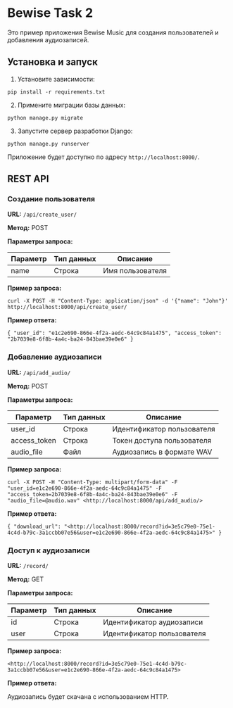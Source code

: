 # Bewise Task 2

Это пример приложения Bewise Music для создания пользователей и добавления аудиозаписей.

## Установка и запуск

1. Установите зависимости:

`pip install -r requirements.txt`

2. Примените миграции базы данных:

`python manage.py migrate`

3. Запустите сервер разработки Django:

`python manage.py runserver`

Приложение будет доступно по адресу `http://localhost:8000/`.

## REST API

### Создание пользователя

**URL:** `/api/create_user/`

**Метод:** POST

**Параметры запроса:**

| Параметр | Тип данных | Описание     |
|----------|------------|--------------|
| name     | Строка     | Имя пользователя |

**Пример запроса:**

`curl -X POST -H "Content-Type: application/json" -d '{"name": "John"}' http://localhost:8000/api/create_user/`

**Пример ответа:**

`
{
  "user_id": "e1c2e690-866e-4f2a-aedc-64c9c84a1475",
  "access_token": "2b7039e8-6f8b-4a4c-ba24-843bae39e0e6"
}
`

### Добавление аудиозаписи

**URL:** `/api/add_audio/`

**Метод:** POST

**Параметры запроса:**

| Параметр   | Тип данных |  Описание                  |
|------------|------------|----------------------------|
| user_id    | Строка     | Идентификатор пользователя |
|access_token| Строка     | Токен доступа пользователя |
|audio_file  | Файл       | Аудиозапись в формате WAV  |

**Пример запроса:**

`curl -X POST -H "Content-Type: multipart/form-data" -F "user_id=e1c2e690-866e-4f2a-aedc-64c9c84a1475" -F "access_token=2b7039e8-6f8b-4a4c-ba24-843bae39e0e6" -F "audio_file=@audio.wav" <http://localhost:8000/api/add_audio/>`

**Пример ответа:**

`{
  "download_url": "<http://localhost:8000/record?id=3e5c79e0-75e1-4c4d-b79c-3a1ccbb07e56&user=e1c2e690-866e-4f2a-aedc-64c9c84a1475>"
}`

### Доступ к аудиозаписи

**URL:** `/record/`

**Метод:** GET

**Параметры запроса:**

| Параметр   | Тип данных |  Описание                  |
|------------|------------|----------------------------|
| id         | Строка     |  Идентификатор аудиозаписи |
|user        | Строка     | Идентификатор пользователя |

**Пример запроса:**

`<http://localhost:8000/record?id=3e5c79e0-75e1-4c4d-b79c-3a1ccbb07e56&user=e1c2e690-866e-4f2a-aedc-64c9c84a1475>`

**Пример ответа:**

Аудиозапись будет скачана с использованием HTTP.
